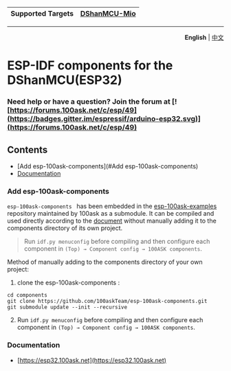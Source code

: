 | Supported Targets | [DShanMCU-Mio](https://forums.100ask.net/c/esp/esp32s3/50) |
| ----------------- | ------------ |

---
<p align="right">
  <b>English</b> | <a href="./README_zh.md">中文</a></a>
</p>

# ESP-IDF components for the DShanMCU(ESP32)

### Need help or have a question? Join the forum at [![https://forums.100ask.net/c/esp/49](https://badges.gitter.im/espressif/arduino-esp32.svg)](https://forums.100ask.net/c/esp/49)

## Contents

  - [Add esp-100ask-components](#Add esp-100ask-components)
  - [Documentation](#documentation)

### Add esp-100ask-components

`esp-100ask-components ` has been embedded in the [esp-100ask-examples](https://github.com/100askTeam/esp-100ask-examples)  repository maintained by 100ask as a submodule. It can be compiled and used directly according to the [document](https://esp32.100ask.net/#/DShanMCU-Mio/ESP-IDF/chapter1) without manually adding it to the components directory of its own project.

> Run `idf.py menuconfig` before compiling and then configure each component in `(Top) → Component config → 100ASK components`.

Method of manually adding to the components directory of your own project:

1. clone the esp-100ask-components :

```shell
cd components
git clone https://github.com/100askTeam/esp-100ask-components.git
git submodule update --init --recursive
```

2. Run `idf.py menuconfig` before compiling and then configure each component in `(Top) → Component config → 100ASK components`.

### Documentation

  - [https://esp32.100ask.net](https://esp32.100ask.net)
